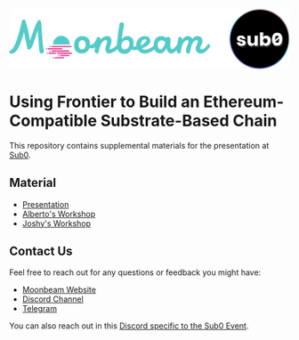 ![Sub0Logo](MoonbeamSub0.png)

# Using Frontier to Build an Ethereum-Compatible Substrate-Based Chain

This repository contains supplemental materials for the presentation at [Sub0](sub0.parity.io).

## Material

-  [Presentation](https://docs.google.com/presentation/d/1Hy8y3axrdmT3LdcICZiycus-elg3bcQo8stbdD4C1hU/edit?usp=sharing)
-  [Alberto's Workshop](Workshop-Alberto)
-  [Joshy's Workshop](Workshop-Joshy)

## Contact Us

Feel free to reach out for any questions or feedback you might have:

-  [Moonbeam Website](https://moonbeam.network/)
-  [Discord Channel](https://discord.gg/nWbtA9x)
-  [Telegram](https://t.me/Moonbeam_Official)

You can also reach out in this [Discord specific to the Sub0 Event](https://discord.gg/XayReu4).
